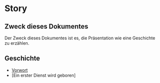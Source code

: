 # Story

## Zweck dieses Dokumentes

Der Zweck dieses Dokumentes ist es, die Präsentation wie eine Geschichte zu erzählen.

## Geschichte

- [Vorwort](./00-vorwort/story.md)
- [Ein erster Dienst wird geboren]
